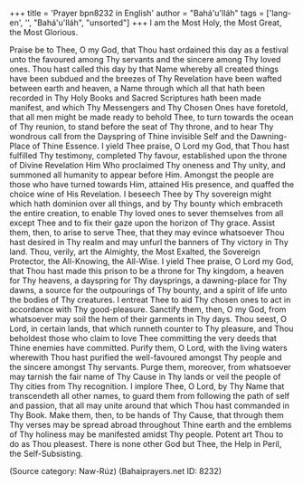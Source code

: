 +++
title = 'Prayer bpn8232 in English'
author = "Bahá'u'lláh"
tags = ['lang-en', '', "Bahá'u'lláh", "unsorted"]
+++
I am the Most Holy, the Most Great, the Most Glorious.

Praise be to Thee, O my God, that Thou hast ordained this day as a festival unto the favoured among Thy servants and the sincere among Thy loved ones. Thou hast called this day by that Name whereby all created things have been subdued and the breezes of Thy Revelation have been wafted between earth and heaven, a Name through which all that hath been recorded in Thy Holy Books and Sacred Scriptures hath been made manifest, and which Thy Messengers and Thy Chosen Ones have foretold, that all men might be made ready to behold Thee, to turn towards the ocean of Thy reunion, to stand before the seat of Thy throne, and to hear Thy wondrous call from the Dayspring of Thine invisible Self and the Dawning-Place of Thine Essence.
I yield Thee praise, O Lord my God, that Thou hast fulfilled Thy testimony, completed Thy favour, established upon the throne of Divine Revelation Him Who proclaimed Thy oneness and Thy unity, and summoned all humanity to appear before Him. Amongst the people are those who have turned towards Him, attained His presence, and quaffed the choice wine of His Revelation. I beseech Thee by Thy sovereign might which hath dominion over all things, and by Thy bounty which embraceth the entire creation, to enable Thy loved ones to sever themselves from all except Thee and to fix their gaze upon the horizon of Thy grace. Assist them, then, to arise to serve Thee, that they may evince whatsoever Thou hast desired in Thy realm and may unfurl the banners of Thy victory in Thy land. Thou, verily, art the Almighty, the Most Exalted, the Sovereign Protector, the All-Knowing, the All-Wise.
I yield Thee praise, O Lord my God, that Thou hast made this prison to be a throne for Thy kingdom, a heaven for Thy heavens, a dayspring for Thy daysprings, a dawning-place for Thy dawns, a source for the outpourings of Thy bounty, and a spirit of life unto the bodies of Thy creatures. I entreat Thee to aid Thy chosen ones to act in accordance with Thy good-pleasure. Sanctify them, then, O my God, from whatsoever may soil the hem of their garments in Thy days. Thou seest, O Lord, in certain lands, that which runneth counter to Thy pleasure, and Thou beholdest those who claim to love Thee committing the very deeds that Thine enemies have committed. Purify them, O Lord, with the living waters wherewith Thou hast purified the well-favoured amongst Thy people and the sincere amongst Thy servants. Purge them, moreover, from whatsoever may tarnish the fair name of Thy Cause in Thy lands or veil the people of Thy cities from Thy recognition.
I implore Thee, O Lord, by Thy Name that transcendeth all other names, to guard them from following the path of self and passion, that all may unite around that which Thou hast commanded in Thy Book. Make them, then, to be hands of Thy Cause, that through them Thy verses may be spread abroad throughout Thine earth and the emblems of Thy holiness may be manifested amidst Thy people. Potent art Thou to do as Thou pleasest. There is none other God but Thee, the Help in Peril, the Self-Subsisting.

(Source category: Naw-Rúz)
(Bahaiprayers.net ID: 8232)

